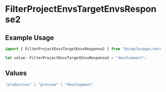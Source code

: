 # FilterProjectEnvsTargetEnvsResponse2

## Example Usage

```typescript
import { FilterProjectEnvsTargetEnvsResponse2 } from "@simplesagar/vercel/models/filterprojectenvsop.js";

let value: FilterProjectEnvsTargetEnvsResponse2 = "development";
```

## Values

```typescript
"production" | "preview" | "development"
```